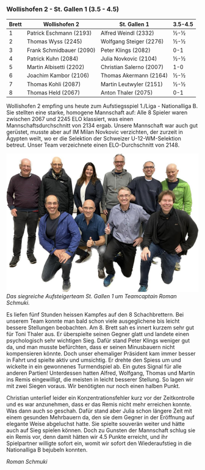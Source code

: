 ### Wollishofen 2 - St. Gallen 1 (3.5 - 4.5)

| Brett | Wollishofen 2            | St. Gallen 1             | 3.5-4.5 |
|-------|--------------------------|--------------------------|---------|
| 1     | Patrick Eschmann (2193)  | Alfred Weindl (2332)     | ½-½     |
| 2     | Thomas Wyss (2245)       | Wolfgang Steiger (2276)  | ½-½     |
| 3     | Frank Schmidbauer (2090) | Peter Klings (2082)      | 0-1     |
| 4     | Patrick Kuhn (2084)      | Julia Novkovic (2104)    | ½-½     |
| 5     | Martin Albisetti (2202)  | Christian Salerno (2007) | 1-0     |
| 6     | Joachim Kambor (2106)    | Thomas Akermann (2164)   | ½-½     |
| 7     | Thomas Kohli (2087)      | Martin Leutwyler (2151)  | ½-½     |
| 8     | Thomas Held (2067)       | Anton Thaler (2075)      | 0-1     |

Wollishofen 2 empfing uns heute zum Aufstiegsspiel 1./Liga - Nationalliga B. Sie stellten eine starke, homogene
Mannschaft auf: Alle 8 Spieler waren zwischen 2067 und 2245 ELO klassiert, was einen Mannschaftsdurchschnitt von 2134
ergab. Unsere Mannschaft war auch gut gerüstet, musste aber auf IM Milan Novkovic verzichten, der zurzeit in Ägypten
weilt, wo er die Selektion der Schweizer U-12-WM-Selektion betreut.
Unser Team verzeichnete einen ELO-Durchschnitt von 2148.

![Aufstiegsfoto](/assets/img/smm/smm-sg1-aufstieg.jpg)
_Das siegreiche Aufsteigerteam St. Gallen 1 um Teamcaptain Roman Schmuki._

Es liefen fünf Stunden heissen Kampfes auf den 8 Schachbrettern. Bei unserem Team konnte man bald schon viele
ausgeglichene bis leicht bessere Stellungen beobachten. Am 8. Brett sah es innert kurzem sehr gut für Toni Thaler aus.
Er überspielte seinen Gegner glatt und landete einen psychologisch sehr wichtigen Sieg.
Dafür stand Peter Klings weniger gut da, und man musste befürchten, dass er seinen Minusbauern nicht kompensieren
könnte. Doch unser ehemaliger Präsident kam immer besser in Fahrt und spielte aktiv und umsichtig. Er drehte den Spiess
um und wickelte in ein gewonnenes Turmendspiel ab. Ein gutes Signal für alle anderen Partien!
Unterdessen hatten Alfred, Wolfgang, Thomas und Martin ins Remis eingewilligt, die meisten in leicht besserer Stellung.
So lagen wir mit zwei Siegen voraus. Wir benötigten nur noch einen halben Punkt.

Christian unterlief leider ein Konzentrationsfehler kurz vor der Zeitkontrolle und es war anzunehmen, dass er das Remis
nicht mehr erreichen konnte. Was dann auch so geschah. Dafür stand aber Julia schon längere Zeit mit einem gesunden
Mehrbauern da, den sie dem Gegner in der Eröffnung auf elegante Weise abgeluchst hatte. Sie spielte souverän weiter und
hätte auch auf Sieg spielen können. Doch zu Gunsten der Mannschaft schlug sie ein Remis vor, denn damit hätten wir 4.5
Punkte erreicht, und ihr Spielpartner willigte sofort ein, womit wir sofort den Wiederaufstieg in die Nationalliga B
bejubeln konnten.

_Roman Schmuki_
